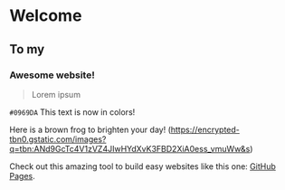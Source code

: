 # Welcome

## To my

### Awesome website!


>Lorem ipsum

`#0969DA` This text is now in colors!



Here is a brown frog to brighten your day!
(https://encrypted-tbn0.gstatic.com/images?q=tbn:ANd9GcTc4V1zVZ4JIwHYdXvK3FBD2XiA0ess_vmuWw&s)

Check out this amazing tool to build easy websites like this one:
 [GitHub Pages](https://pages.github.com/).

